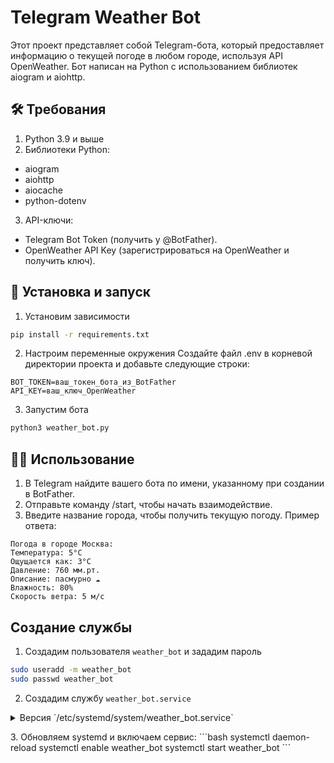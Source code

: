 # Telegram Weather Bot
Этот проект представляет собой Telegram-бота, который предоставляет информацию о текущей погоде в любом городе, используя API OpenWeather. Бот написан на Python с использованием библиотек aiogram и aiohttp.

## 🛠️ Требования
1. Python 3.9 и выше
2. Библиотеки Python:
  - aiogram
  - aiohttp
  - aiocache
  - python-dotenv
3. API-ключи:
  - Telegram Bot Token (получить у @BotFather).
  - OpenWeather API Key (зарегистрироваться на OpenWeather и получить ключ).

## 🚀 Установка и запуск
1. Установим зависимости
```bash
pip install -r requirements.txt
```
2. Настроим переменные окружения
Создайте файл .env в корневой директории проекта и добавьте следующие строки:
```text
BOT_TOKEN=ваш_токен_бота_из_BotFather
API_KEY=ваш_ключ_OpenWeather
```
3. Запустим бота
```bash
python3 weather_bot.py
```

## 🧑‍💻 Использование
1. В Telegram найдите вашего бота по имени, указанному при создании в BotFather.
2. Отправьте команду /start, чтобы начать взаимодействие.
3. Введите название города, чтобы получить текущую погоду.
Пример ответа:
```text
Погода в городе Москва:
Температура: 5°C
Ощущается как: 3°C
Давление: 760 мм.рт.
Описание: пасмурно ☁️
Влажность: 80%
Скорость ветра: 5 м/с
```

## Создание службы
1. Создадим пользователя `weather_bot` и зададим пароль
```bash
sudo useradd -m weather_bot
sudo passwd weather_bot
```
2. Создадим службу `weather_bot.service`
<details>
  <summary>Версия `/etc/systemd/system/weather_bot.service`</summary>

```bash
[Unit]
Description=Telegram Bot
After=network.target

[Service]
Type=simple
User=weather_bot
WorkingDirectory=/opt/weather_bot
ExecStart=/opt/weather_bot/venv/bin/python3 weather_bot.py
Restart=always
RestartSec=10s
StandardOutput=append:/var/log/weather_bot.log
StandardError=append:/var/log/weather_bot.log

[Install]
WantedBy=multi-user.target
```
</details>
<p>
3. Обновляем systemd и включаем сервис:
```bash
systemctl daemon-reload
systemctl enable weather_bot
systemctl start weather_bot
```
